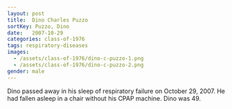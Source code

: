 ```yaml
---
layout: post
title:  Dino Charles Puzzo
sortKey: Puzzo, Dino
date:   2007-10-29
categories: class-of-1976
tags: respiratory-diseases
images:
  - /assets/class-of-1976/dino-c-puzzo-1.png
  - /assets/class-of-1976/dino-c-puzzo-2.png
gender: male
---
```

Dino passed away in his sleep of respiratory failure on October 29, 2007. He had fallen asleep in a chair without his CPAP machine. Dino was 49.
